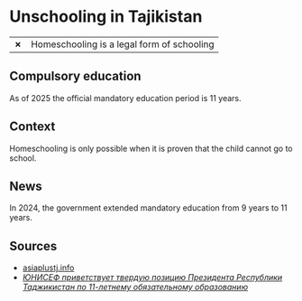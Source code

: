 # Unschooling in Tajikistan

|       |                                            |
| ----- | ------------------------------------------ |
| **✗** | Homeschooling is a legal form of schooling |

## Compulsory education

As of 2025 the official mandatory education period is 11 years.

## Context

Homeschooling is only possible when it is proven that the child cannot go to school.

## News

In 2024, the government extended mandatory education from 9 years to 11 years.

## Sources

- [asiaplustj.info](https://www.asiaplustj.info/ru/node/261956)
- [_ЮНИСЕФ приветствует твердую позицию Президента Республики Таджикистан по 11-летнему обязательному образованию_](https://khovar.tj/rus/2024/10/yunisef-privetstvuet-tverduyu-pozitsiyu-prezidenta-respubliki-tadzhikistan-po-11-letnemu-obyazatelnomu-obrazovaniyu)
